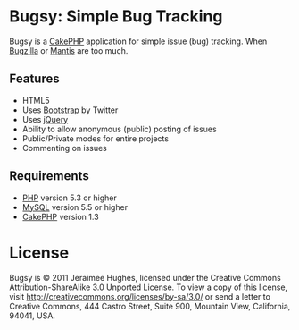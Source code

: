 Bugsy: Simple Bug Tracking
==========================
Bugsy is a [CakePHP][cakephp] application for simple issue (bug) tracking. When [Bugzilla][bugzilla] or [Mantis][mantis] are too much.

Features
--------

* HTML5
* Uses [Bootstrap][bootstrap] by Twitter
* Uses [jQuery][jquery]
* Ability to allow anonymous (public) posting of issues
* Public/Private modes for entire projects
* Commenting on issues

Requirements
------------

* [PHP][php] version 5.3 or higher
* [MySQL][mysql] version 5.5 or higher
* [CakePHP][cakephp] version 1.3

License
=======
Bugsy is © 2011 Jeraimee Hughes, licensed under the Creative Commons Attribution-ShareAlike 3.0 Unported License. To view a copy of this license, visit http://creativecommons.org/licenses/by-sa/3.0/ or send a letter to Creative Commons, 444 Castro Street, Suite 900, Mountain View, California, 94041, USA.

[cakephp]: http://cakephp.org/
[bugzilla]: http://www.bugzilla.org/
[mantis]: http://www.mantisbt.org/
[php]: http://php.net/
[mysql]: http://mysql.com/
[bootstrap]: http://twitter.github.com/bootstrap/
[jquery]: http://jquery.com/
